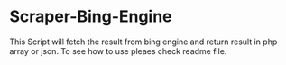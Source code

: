 # Scraper-Bing-Engine
This Script will fetch the result from bing engine and return result in php array or json. To see how to use pleaes check readme file.
